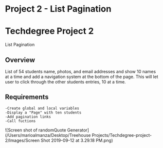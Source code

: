 # Project 2 - List Pagination 

# Techdegree Project 2
List Pagination 

## Overview
List of 54 students name, photos, and email addresses and show 10 names at a time and add a navigation system at the bottom of the page. This will let user to click through the other students entries, 10 at a time. 

## Requirements
```
-Create global and local variables 
-Display a "Page" with ten students 
-Add pagination links
-Call fuctions 

```

![Screen shot of randomQuote Generator](/Users/marioalmanza/Desktop/Treehouse Projects/Techdegree-project-2/Images/Screen Shot 2019-09-12 at 3.29.18 PM.png)
